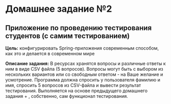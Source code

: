 # Домашнее задание №2
## Приложение по проведению тестирования студентов (с самим тестированием)

**Цель:** конфигурировать Spring-приложения современным способом, как это и делается в современном мире

**Описание задания:** В ресурсах хранятся вопросы и различные ответы к ним в виде CSV файла (5 вопросов).
Вопросы могут быть с выбором из нескольких вариантов или со свободным ответом - на Ваше желание и усмотрение.
Программа должна спросить у пользователя фамилию и имя, спросить 5 вопросов из CSV-файла и вывести результат
тестирования.
Выполняется на основе предыдущего домашнего задания + , собственно, сам  функционал тестирования.